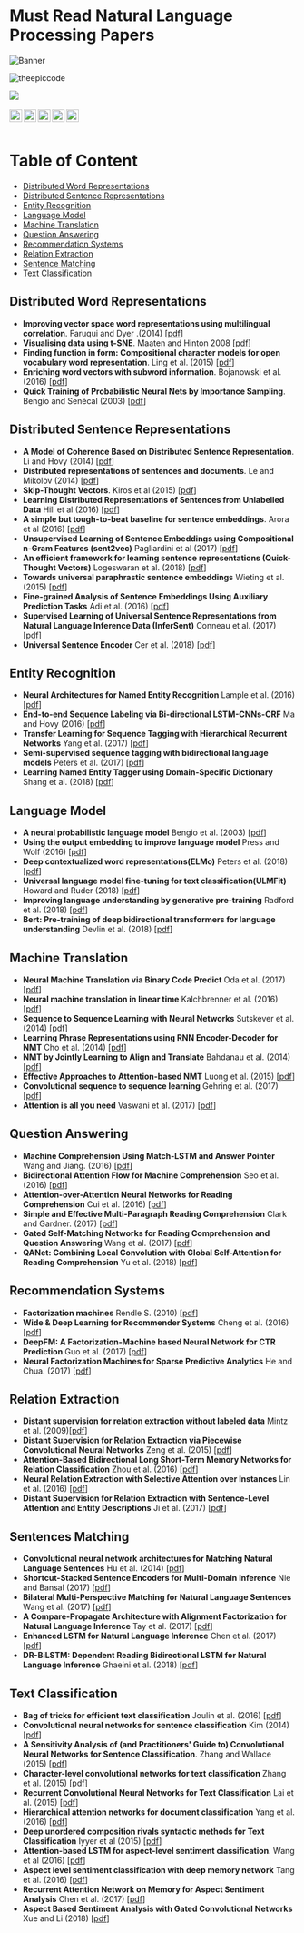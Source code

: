 # Must Read Natural Language Processing Papers
![Banner](https://github.com/theepiccode/Curated-Deep-Learning-Resources/blob/main/Banner.png)
<p align="left"> <img src="https://komarev.com/ghpvc/?username=theepiccode&label=Views&color=blue&style=plastic" alt="theepiccode" /> </p>
<a href = "https://invite.theepiccode.com" align = "left">
<img src = "https://img.shields.io/badge/Discord-Join%20the%20Server-blue" /> 
</a>
<br>
<br>
<a href="https://twitter.com/theepiccode1">
  <img align="left" alt="theepiccode's Twitter" width="22px" src="https://cdn.jsdelivr.net/npm/simple-icons@v3/icons/twitter.svg" />
</a>
<a href="https://www.linkedin.com/company/theepiccode/">
  <img align="left" alt="theepiccode's Linkdein" width="22px" src="https://cdn.jsdelivr.net/npm/simple-icons@v3/icons/linkedin.svg" />
</a>
<a href="https://github.com/theepiccode">
  <img align="left" alt="theepiccode's Github" width="22px" src="https://cdn.jsdelivr.net/npm/simple-icons@v3/icons/github.svg" />
</a>
<a href="https://www.instagram.com/theepiccode/">
  <img align="left" alt="theepiccode's Instagram" width="22px" src="https://cdn.jsdelivr.net/npm/simple-icons@v3/icons/instagram.svg" />
</a>
<a href="https://www.youtube.com/theepiccode">
  <img align="left" alt="theepiccode's Youtube" width="22px" src="https://cdn.jsdelivr.net/npm/simple-icons@v3/icons/youtube.svg" />
</a>
<br>
<br>

# Table of Content

* [Distributed Word Representations](#distributed-word-representations)
* [Distributed Sentence Representations](#distributed-sentence-representations)
* [Entity Recognition](#entity-recognition)
* [Language Model](#language-model)
* [Machine Translation](#machine-translation)
* [Question Answering](#question-answering)
* [Recommendation Systems](#recommendation-systems)
* [Relation Extraction](#relation-extraction)
* [Sentence Matching](#sentence-matching)
* [Text Classification](#text-classification)

## Distributed Word Representations

* **Improving vector space word representations using multilingual correlation**. Faruqui and Dyer .(2014) [[pdf](https://www.aclweb.org/anthology/E14-1049/)]
* **Visualising data using t-SNE**. Maaten and Hinton 2008 [[pdf](https://www.jmlr.org/papers/v9/vandermaaten08a.html)]
* **Finding function in form: Compositional character models for open vocabulary word representation**. Ling et al. (2015) [[pdf](https://arxiv.org/abs/1508.02096)]
* **Enriching word vectors with subword information**. Bojanowski et al. (2016) [[pdf](https://arxiv.org/abs/1607.04606)]
* **Quick Training of Probabilistic Neural Nets by Importance Sampling**. Bengio and Senécal (2003) [[pdf](http://www.iro.umontreal.ca/~lisa/pointeurs/senecal_aistats2003.pdf)]

## Distributed Sentence Representations

* **A Model of Coherence Based on Distributed Sentence Representation**. Li and Hovy (2014) [[pdf](https://www.aclweb.org/anthology/D14-1218/)]
* **Distributed representations of sentences and documents**. Le and Mikolov (2014) [[pdf](http://proceedings.mlr.press/v32/le14.pdf)]
* **Skip-Thought Vectors**. Kiros et al (2015) [[pdf](http://papers.nips.cc/paper/5950-skip-thought-vectors)]
* **Learning Distributed Representations of Sentences from Unlabelled Data** Hill et al (2016) [[pdf](https://arxiv.org/abs/1602.03483)]
* **A simple but tough-to-beat baseline for sentence embeddings**. Arora et al (2016) [[pdf](https://openreview.net/forum?id=SyK00v5xx)]
* **Unsupervised Learning of Sentence Embeddings using Compositional n-Gram Features (sent2vec)** Pagliardini et al (2017) [[pdf](https://arxiv.org/abs/1703.02507)]
* **An efficient framework for learning sentence representations (Quick-Thought Vectors)** Logeswaran et al. (2018) [[pdf](https://arxiv.org/abs/1803.02893)]
* **Towards universal paraphrastic sentence embeddings** Wieting et al. (2015) [[pdf](https://arxiv.org/abs/1511.08198)]
* **Fine-grained Analysis of Sentence Embeddings Using Auxiliary Prediction Tasks** Adi et al. (2016) [[pdf](https://arxiv.org/abs/1608.04207)]
* **Supervised Learning of Universal Sentence Representations from Natural Language Inference Data (InferSent)** Conneau et al. (2017) [[pdf](https://arxiv.org/abs/1705.02364)]
* **Universal Sentence Encoder** Cer et al. (2018) [[pdf](https://arxiv.org/abs/1803.11175)]

## Entity Recognition

* **Neural Architectures for Named Entity Recognition** Lample et al. (2016) [[pdf](https://arxiv.org/abs/1603.01360)]
* **End-to-end Sequence Labeling via Bi-directional LSTM-CNNs-CRF** Ma and Hovy (2016) [[pdf](https://arxiv.org/abs/1603.01354)]
* **Transfer Learning for Sequence Tagging with Hierarchical Recurrent Networks** Yang et al. (2017) [[pdf](https://arxiv.org/abs/1703.06345)]
* **Semi-supervised sequence tagging with bidirectional language models** Peters et al. (2017) [[pdf](https://arxiv.org/abs/1705.00108)]
* **Learning Named Entity Tagger using Domain-Specific Dictionary** Shang et al. (2018) [[pdf](https://arxiv.org/abs/1809.03599)]


## Language Model

* **A neural probabilistic language model** Bengio et al. (2003) [[pdf](https://www.jmlr.org/papers/v3/bengio03a.html)]
* **Using the output embedding to improve language model** Press and Wolf (2016) [[pdf](https://arxiv.org/abs/1608.05859)]
* **Deep contextualized word representations(ELMo)** Peters et al. (2018) [[pdf](https://arxiv.org/abs/1802.05365)]
* **Universal language model fine-tuning for text classification(ULMFit)** Howard and Ruder (2018) [[pdf](https://www.aclweb.org/anthology/P18-1031/)]
* **Improving language understanding by generative pre-training** Radford et al. (2018) [[pdf](https://www.cs.ubc.ca/~amuham01/LING530/papers/radford2018improving.pdf)]
* **Bert: Pre-training of deep bidirectional transformers for language understanding** Devlin et al. (2018) [[pdf](https://arxiv.org/abs/1810.04805)]

## Machine Translation 

* **Neural Machine Translation via Binary Code Predict** Oda et al. (2017) [[pdf](https://arxiv.org/abs/1704.06918)]
* **Neural machine translation in linear time** Kalchbrenner et al. (2016) [[pdf](https://arxiv.org/abs/1610.10099)]
* **Sequence to Sequence Learning with Neural Networks** Sutskever et al. (2014) [[pdf](https://proceedings.neurips.cc/paper/2014/hash/a14ac55a4f27472c5d894ec1c3c743d2-Abstract.html)]
* **Learning Phrase Representations using RNN Encoder-Decoder for NMT** Cho et al. (2014) [[pdf](https://arxiv.org/abs/1406.1078)]
* **NMT by Jointly Learning to Align and Translate** Bahdanau et al. (2014) [[pdf](https://arxiv.org/abs/1409.0473)]
* **Effective Approaches to Attention-based NMT** Luong et al. (2015) [[pdf](https://arxiv.org/abs/1508.04025)]
* **Convolutional sequence to sequence learning** Gehring et al. (2017) [[pdf](https://arxiv.org/abs/1705.03122)]
* **Attention is all you need** Vaswani et al. (2017) [[pdf](https://arxiv.org/abs/1706.03762)]

## Question Answering

* **Machine Comprehension Using Match-LSTM and Answer Pointer** Wang and Jiang. (2016) [[pdf](https://arxiv.org/abs/1608.07905)]
* **Bidirectional Attention Flow for Machine Comprehension** Seo et al. (2016) [[pdf](https://arxiv.org/abs/1611.01603)]
* **Attention-over-Attention Neural Networks for Reading Comprehension** Cui et al. (2016) [[pdf](https://arxiv.org/abs/1607.04423)]
* **Simple and Effective Multi-Paragraph Reading Comprehension** Clark and Gardner. (2017) [[pdf](https://arxiv.org/abs/1710.10723)]
* **Gated Self-Matching Networks for Reading Comprehension and Question Answering** Wang et al. (2017) [[pdf](https://www.aclweb.org/anthology/P17-1018/)]
* **QANet: Combining Local Convolution with Global Self-Attention for Reading Comprehension** Yu et al. (2018) [[pdf](https://arxiv.org/abs/1804.09541)]

## Recommendation Systems

* **Factorization machines** Rendle S. (2010) [[pdf](https://ieeexplore.ieee.org/stamp/stamp.jsp?tp=&arnumber=5694074)]
* **Wide & Deep Learning for Recommender Systems** Cheng et al. (2016) [[pdf](https://dl.acm.org/doi/10.1145/2988450.2988454)]
* **DeepFM: A Factorization-Machine based Neural Network for CTR Prediction** Guo et al. (2017) [[pdf](https://arxiv.org/abs/1703.04247)]
* **Neural Factorization Machines for Sparse Predictive Analytics** He and Chua. (2017) [[pdf](https://dl.acm.org/doi/10.1145/3077136.3080777)]

## Relation Extraction

* **Distant supervision for relation extraction without labeled data** Mintz et al. (2009)[[pdf](https://dl.acm.org/doi/10.5555/1690219.1690287)]
* **Distant Supervision for Relation Extraction via Piecewise Convolutional Neural Networks** Zeng et al. (2015) [[pdf](https://www.aclweb.org/anthology/D15-1203/)]
* **Attention-Based Bidirectional Long Short-Term Memory Networks for Relation Classification** Zhou et al. (2016) [[pdf](https://www.aclweb.org/anthology/P16-2034/)]
* **Neural Relation Extraction with Selective Attention over Instances** Lin et al. (2016) [[pdf](https://www.aclweb.org/anthology/P16-1200/)]
* **Distant Supervision for Relation Extraction with Sentence-Level Attention and Entity Descriptions** Ji et al. (2017) [[pdf](http://www.aaai.org/ocs/index.php/AAAI/AAAI17/paper/download/14491/14078)]

## Sentences Matching

* **Convolutional neural network architectures for Matching Natural Language Sentences** Hu et al. (2014) [[pdf](https://papers.nips.cc/paper/2014/file/b9d487a30398d42ecff55c228ed5652b-Paper.pdf)]
* **Shortcut-Stacked Sentence Encoders for Multi-Domain Inference** Nie and Bansal (2017) [[pdf](https://arxiv.org/abs/1708.02312)]
* **Bilateral Multi-Perspective Matching for Natural Language Sentences** Wang et al. (2017) [[pdf](https://arxiv.org/abs/1702.03814)]
* **A Compare-Propagate Architecture with Alignment Factorization for Natural Language Inference** Tay et al. (2017) [[pdf](https://arxiv.org/abs/1801.00102)]
* **Enhanced LSTM for Natural Language Inference** Chen et al. (2017) [[pdf](https://arxiv.org/abs/1609.06038)]
* **DR-BiLSTM: Dependent Reading Bidirectional LSTM for Natural Language Inference** Ghaeini et al. (2018) [[pdf](https://arxiv.org/abs/1802.05577)]

## Text Classification

* **Bag of tricks for efficient text classification** Joulin et al. (2016) [[pdf](https://arxiv.org/abs/1607.01759v3)]
* **Convolutional neural networks for sentence classification** Kim (2014) [[pdf](https://arxiv.org/abs/1408.5882)]
* **A Sensitivity Analysis of (and Practitioners' Guide to) Convolutional Neural Networks for Sentence Classification**. Zhang and Wallace (2015) [[pdf](https://arxiv.org/abs/1510.03820)]
* **Character-level convolutional networks for text classification** Zhang et al. (2015) [[pdf](https://proceedings.neurips.cc/paper/2015/hash/250cf8b51c773f3f8dc8b4be867a9a02-Abstract.html)]
* **Recurrent Convolutional Neural Networks for Text Classification** Lai et al. (2015) [[pdf](http://www.nlpr.ia.ac.cn/cip/~liukang/liukangPageFile/Recurrent%20Convolutional%20Neural%20Networks%20for%20Text%20Classification.pdf)]
* **Hierarchical attention networks for document classification** Yang et al. (2016) [[pdf](https://www.aclweb.org/anthology/N16-1174/)]
* **Deep unordered composition rivals syntactic methods for Text Classification** Iyyer et al (2015) [[pdf](https://www.aclweb.org/anthology/P15-1162/)]
* **Attention-based LSTM for aspect-level sentiment classification**. Wang et al (2016) [[pdf](https://www.aclweb.org/anthology/D16-1058/)]
* **Aspect level sentiment classification with deep memory network** Tang et al. (2016) [[pdf](https://arxiv.org/abs/1605.08900)]
* **Recurrent Attention Network on Memory for Aspect Sentiment Analysis** Chen et al. (2017) [[pdf](https://www.aclweb.org/anthology/D17-1047/)]
* **Aspect Based Sentiment Analysis with Gated Convolutional Networks** Xue and Li (2018) [[pdf](https://arxiv.org/abs/1805.07043)]
